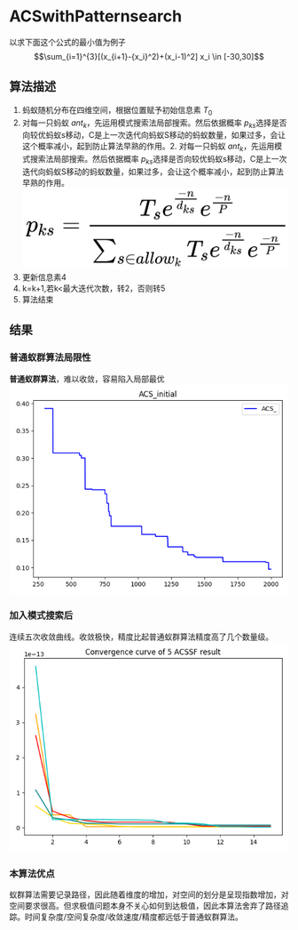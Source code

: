 # ACSwithPatternsearch
以求下面这个公式的最小值为例子
$$\sum_{i=1}^{3}[(x_{i+1}-{x_i}^2)+(x_i-1)^2]  x_i \in [-30,30]$$
## 算法描述
1. 蚂蚁随机分布在四维空间，根据位置赋予初始信息素 ${T_0}$
2. 对每一只蚂蚁 $ant_k$，先运用模式搜索法局部搜索。然后依据概率 $p_{ks}$选择是否向较优蚂蚁s移动，C是上一次迭代向蚂蚁S移动的蚂蚁数量，如果过多，会让这个概率减小，起到防止算法早熟的作用。2. 对每一只蚂蚁 $ant_k$，先运用模式搜索法局部搜索。然后依据概率 $p_{ks}$选择是否向较优蚂蚁s移动，C是上一次迭代向蚂蚁S移动的蚂蚁数量，如果过多，会让这个概率减小，起到防止算法早熟的作用。
   ![](https://github.com/GodOdimm/ACSwithPatternsearch/blob/main/pic/pks.png)
3. 更新信息素4
4. k=k+1,若k<最大迭代次数，转2，否则转5
5. 算法结束
## 结果
### 普通蚁群算法局限性
**普通蚁群算法**，难以收敛，容易陷入局部最优
![](https://github.com/GodOdimm/ACSwithPatternsearch/blob/main/pic/没有任何优化.jpg)

### 加入模式搜索后
连续五次收敛曲线。收敛极快，精度比起普通蚁群算法精度高了几个数量级。
![连续五次收敛曲线](https://github.com/GodOdimm/ACSwithPatternsearch/blob/main/pic/5次ACSSF曲线.jpg)

### 本算法优点
蚁群算法需要记录路径，因此随着维度的增加，对空间的划分是呈现指数增加，对空间要求很高。但求极值问题本身不关心如何到达极值，因此本算法舍弃了路径追踪。时间复杂度/空间复杂度/收敛速度/精度都远低于普通蚁群算法。



